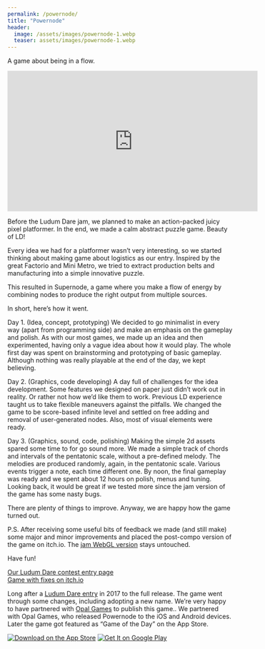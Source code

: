 ```yaml
---
permalink: /powernode/
title: "Powernode"
header:
  image: /assets/images/powernode-1.webp
  teaser: assets/images/powernode-1.webp
---
```


A game about being in a flow.  

<iframe width="560" height="315" src="https://www.youtube.com/embed/WbGspQ1diNs" title="YouTube video player" frameborder="0" allow="accelerometer; autoplay; clipboard-write; encrypted-media; gyroscope; picture-in-picture" allowfullscreen></iframe>

Before the Ludum Dare jam, we planned to make an action-packed juicy pixel platformer. In the end, we made a calm abstract puzzle game. Beauty of LD!  

Every idea we had for a platformer wasn’t very interesting, so we started thinking about making game about logistics as our entry. Inspired by the great Factorio and Mini Metro, we tried to extract production belts and manufacturing into a simple innovative puzzle.  

This resulted in Supernode, a game where you make a flow of energy by combining nodes to produce the right output from multiple sources.  

In short, here’s how it went.

<blockquote class="imgur-embed-pub" lang="en" data-id="t3SF5JK"><a href="//imgur.com/t3SF5JK"></a></blockquote><script async src="//s.imgur.com/min/embed.js" charset="utf-8"></script>  

Day 1. (Idea, concept, prototyping)
We decided to go minimalist in every way (apart from programming side) and make an emphasis on the gameplay and polish. As with our most games, we made up an idea and then experimented, having only a vague idea about how it would play. The whole first day was spent on brainstorming and prototyping of basic gameplay. Although nothing was really playable at the end of the day, we kept believing.  

<blockquote class="imgur-embed-pub" lang="en" data-id="XlXFWwm"><a href="//imgur.com/XlXFWwm"></a></blockquote><script async src="//s.imgur.com/min/embed.js" charset="utf-8"></script>  

Day 2. (Graphics, code developing)
A day full of challenges for the idea development. Some features we designed on paper just didn’t work out in reality. Or rather not how we’d like them to work. Previous LD experience taught us to take flexible maneuvers against the pitfalls. We changed the game to be score-based infinite level and settled on free adding and removal of user-generated nodes. Also, most of visual elements were ready.  

<blockquote class="imgur-embed-pub" lang="en" data-id="rZXdXyr"><a href="//imgur.com/rZXdXyr"></a></blockquote><script async src="//s.imgur.com/min/embed.js" charset="utf-8"></script>  

Day 3. (Graphics, sound, code, polishing)
Making the simple 2d assets spared some time to for go sound more. We made a simple track of chords and intervals of the pentatonic scale, without a pre-defined melody. The melodies are produced randomly, again, in the pentatonic scale. Various events trigger a note, each time different one. By noon, the final gameplay was ready and we spent about 12 hours on polish, menus and tuning. Looking back, it would be great if we tested more since the jam version of the game has some nasty bugs.  

<blockquote class="imgur-embed-pub" lang="en" data-id="a/mUDIc"><a href="//imgur.com/mUDIc"></a></blockquote><script async src="//s.imgur.com/min/embed.js" charset="utf-8"></script>  

There are plenty of things to improve. Anyway, we are happy how the game turned out.  

P.S.
After receiving some useful bits of feedback we made (and still make) some major and minor improvements and placed the post-compo version of the game on itch.io. The [jam WebGL version](http://dustyroom.com/ld39/supernode) stays untouched.  

Have fun!  

[Our Ludum Dare contest entry page](https://ldjam.com/events/ludum-dare/39/supernode)  
[Game with fixes on itch.io](https://dustyroom.itch.io/supernode)  

Long after a [Ludum Dare entry](http://dustyroom.com/supernode-ld39-entry/) in 2017 to the full release. The game went through some changes, including adopting a new name. We’re very happy to have partnered with [Opal Games](http://opalgames.fr/) to publish this game.. We partnered with Opal Games, who released Powernode to the iOS and Android devices. Later the game got featured as “Game of the Day” on the App Store.

[![Download on the App Store](https://staging.dustyroom.com/assets/images/appstore_button_download.png "Download on the App Store")](https://apps.apple.com/us/app/powernode/id1339814815)
[![Get It on Google Play](https://staging.dustyroom.com/assets/images/google-play-badge-1.png "Get It on Google Play")](https://play.google.com/store/apps/details?id=com.dustyroom.supersum)  
